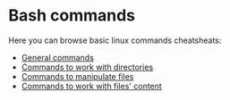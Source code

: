 # Bash commands
Here you can browse basic linux commands cheatsheats:
* [General commands](./general.md)
* [Commands to work with directories](./directories.md)
* [Commands to manipulate files](./files.md)
* [Commands to work with files' content](./content.md)
